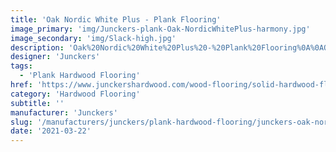 ```yaml
---
title: 'Oak Nordic White Plus - Plank Flooring'
image_primary: 'img/Junckers-plank-Oak-NordicWhitePlus-harmony.jpg'
image_secondary: 'img/Slack-high.jpg'
description: 'Oak%20Nordic%20White%20Plus%20-%20Plank%20Flooring%0A%0AOak%20is%20a%20hardwood%20species%20characterised%20by%20having%20a%20very%20interesting%20grain%20structure.%0A%0AThe%20wood%20species%20is%20exceptionally%20hard-wearing%20and%20therefore%20very%20suitable%20for%20flooring.%20White%20toned%20by%20using%20the%20colour%20Nordic%20White%20Plus%2C%20a%20pure%20and%20Scandinavian%20touch%20is%20added%20to%20the%20floor.%0A%0AThis%20floor%20is%20also%20available%20as%20ships%20decking.%20The%20black%20neoprene%20strip%20placed%20between%20the%20boards%20adds%20a%20maritime%20look%20to%20the%20floor.'
designer: 'Junckers'
tags:
  - 'Plank Hardwood Flooring'
href: 'https://www.junckershardwood.com/wood-flooring/solid-hardwood-flooring/plank-hardwood-flooring/product-page/oak-nordic-white-plus-plank-flooring'
category: 'Hardwood Flooring'
subtitle: ''
manufacturer: 'Junckers'
slug: '/manufacturers/junckers/plank-hardwood-flooring/junckers-oak-nordic-white-plus-plank-flooring'
date: '2021-03-22'
---
```


